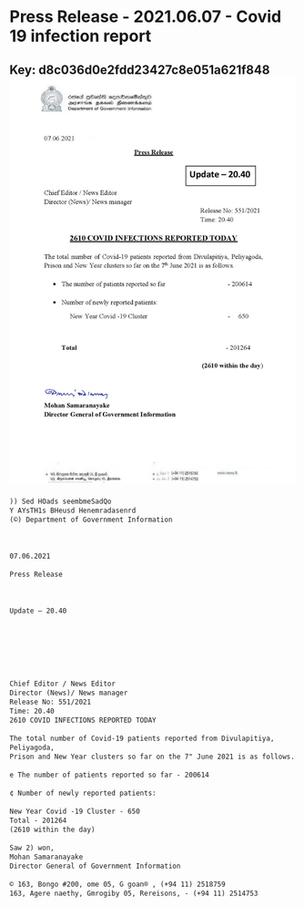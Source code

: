 # Press Release - 2021.06.07 - Covid 19 infection report 
Key: d8c036d0e2fdd23427c8e051a621f848 
![img](img/d8c036d0e2fdd23427c8e051a621f848.jpg)
---
```
)) Sed HOads seembmeSadQo
Y AYsTH1s BHeusd Henemradasenrd
(©) Department of Government Information

 

07.06.2021

Press Release

 

Update — 20.40

 

 

 

Chief Editor / News Editor
Director (News)/ News manager
Release No: 551/2021
Time: 20.40
2610 COVID INFECTIONS REPORTED TODAY

The total number of Covid-19 patients reported from Divulapitiya, Peliyagoda,
Prison and New Year clusters so far on the 7" June 2021 is as follows.

e The number of patients reported so far - 200614

¢ Number of newly reported patients:

New Year Covid -19 Cluster - 650
Total - 201264
(2610 within the day)

Saw 2) won,
Mohan Samaranayake
Director General of Government Information

© 163, Bongo #200, ome 05, G goan® , (+94 11) 2518759
163, Agere naethy, Gmrogiby 05, Rereisons, - (+94 11) 2514753

```
